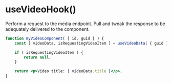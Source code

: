 # useVideoHook()

Perform a request to the media endpoint.
Pull and tweak the response to be adequately delivered to the component.

```jsx
function myVideoComponent( { id, guid } ) {
	const [ videoData, isRequestingVideoItem ] = useVideoData( { guid } );

	if ( isRequestingVideoItem ) {
		return null;
	}

	return <p>Video title: { videoData.title }</p>;
}
```